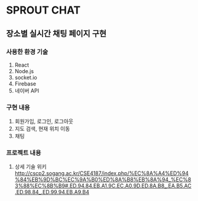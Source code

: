 # SPROUT CHAT

## 장소별 실시간 채팅 페이지 구현

### 사용한 환경 기술
1) React
2) Node.js
3) socket.io
4) Firebase
5) 네이버 API

### 구현 내용
1) 회원가입, 로그인, 로그아웃
2) 지도 검색, 현재 위치 이동
3) 채팅

### 프로젝트 내용
1) 상세 기술 위키 http://cscp2.sogang.ac.kr/CSE4187/index.php/%EC%8A%A4%ED%94%84%EB%9D%BC%EC%9A%B0%ED%8A%B8%EB%8A%94_%EC%83%88%EC%8B%B9#.ED.94.84.EB.A1.9C.EC.A0.9D.ED.8A.B8_.EA.B5.AC.ED.98.84_.ED.99.94.EB.A9.B4
